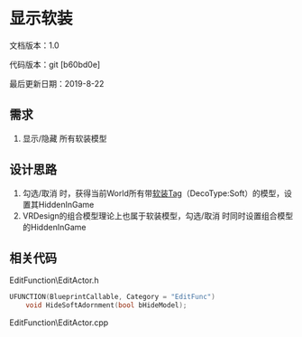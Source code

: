 # 显示软装

文档版本：1.0 

代码版本：git \[b60bd0e\] 

最后更新日期：2019-8-22

## 需求

1. 显示/隐藏 所有软装模型

## 设计思路

1. 勾选/取消 时，获得当前World所有带[软装Tag](../../../shu-ju-zu-zhi/vr3d-ge-shi.md#ruan-zhuang-mo-xing)（DecoType:Soft）的模型，设置其HiddenInGame
2. VRDesign的组合模型理论上也属于软装模型，勾选/取消 时同时设置组合模型的HiddenInGame

## 相关代码

EditFunction\EditActor.h

```cpp
UFUNCTION(BlueprintCallable, Category = "EditFunc")
	void HideSoftAdornment(bool bHideModel);
```

EditFunction\EditActor.cpp

